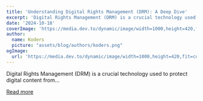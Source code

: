 ```yaml
---
title: 'Understanding Digital Rights Management (DRM): A Deep Dive'
excerpt: 'Digital Rights Management (DRM) is a crucial technology used to protect digital content from...'
date: '2024-10-18'
coverImage: 'https://media.dev.to/dynamic/image/width=1000,height=420,fit=cover,gravity=auto,format=auto/https%3A%2F%2Fdev-to-uploads.s3.amazonaws.com%2Fuploads%2Farticles%2Fflvfacj7dsu981vk599j.jpg'
author:
  name: Koders
  picture: "assets/blog/authors/koders.png"
ogImage:
  url: 'https://media.dev.to/dynamic/image/width=1000,height=420,fit=cover,gravity=auto,format=auto/https%3A%2F%2Fdev-to-uploads.s3.amazonaws.com%2Fuploads%2Farticles%2Fflvfacj7dsu981vk599j.jpg'
---
```


Digital Rights Management (DRM) is a crucial technology used to protect digital content from...

[Read more](https://dev.to/vyan/understanding-digital-rights-management-drm-a-deep-dive-2ga0)
